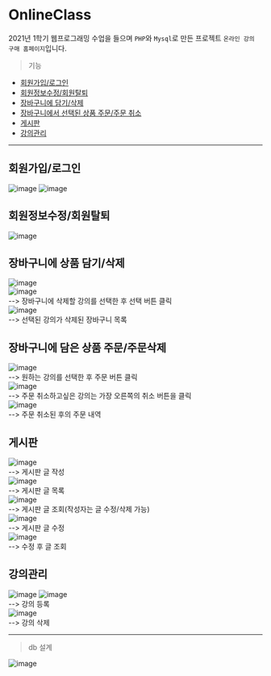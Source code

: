 # OnlineClass  
2021년 1학기 웹프로그래밍 수업을 들으며 `PHP`와 `Mysql`로 만든 프로젝트 `온라인 강의 구매 홈페이지`입니다.  



> 기능  
> 
- [회원가입/로그인](#회원가입로그인)  
- [회원정보수정/회원탈퇴](#회원정보수정회원탈퇴)
- [장바구니에 담기/삭제](#장바구니에-상품-담기삭제)
- [장바구니에서 선택된 상품 주문/주문 취소](#장바구니에-담은-상품-주문주문삭제)
- [게시판](#게시판)  
- [강의관리](#강의관리)    
***
  
## 회원가입/로그인
![image](https://user-images.githubusercontent.com/52291662/123909585-361ad180-d9b4-11eb-9e6f-fc9d4d31e723.png)
![image](https://user-images.githubusercontent.com/52291662/123909620-4337c080-d9b4-11eb-827c-9349271c03de.png)
  
## 회원정보수정/회원탈퇴
![image](https://user-images.githubusercontent.com/52291662/123909769-75e1b900-d9b4-11eb-8858-4658bd5092d8.png)

## 장바구니에 상품 담기/삭제
![image](https://user-images.githubusercontent.com/52291662/123909846-93168780-d9b4-11eb-8358-ba794f9b742c.png)  
![image](https://user-images.githubusercontent.com/52291662/123911909-5730f180-d9b7-11eb-9514-e3403fc40435.png)  
--> 장바구니에 삭제할 강의를 선택한 후 선택 버튼 클릭  
![image](https://user-images.githubusercontent.com/52291662/123911937-60ba5980-d9b7-11eb-8c33-94922e6aebe9.png)   
--> 선택된 강의가 삭제된 장바구니 목록

## 장바구니에 담은 상품 주문/주문삭제
![image](https://user-images.githubusercontent.com/52291662/123911057-3e740c00-d9b6-11eb-9ec7-87e8fcf96e6f.png)  
--> 원하는 강의를 선택한 후 주문 버튼 클릭  
![image](https://user-images.githubusercontent.com/52291662/123911111-5186dc00-d9b6-11eb-8a37-501a7dc7fec9.png)  
--> 주문 취소하고싶은 강의는 가장 오른쪽의 취소 버튼을 클릭  
![image](https://user-images.githubusercontent.com/52291662/123911969-6dd74880-d9b7-11eb-836f-58ef072b2ef2.png)  
--> 주문 취소된 후의 주문 내역  

## 게시판
![image](https://user-images.githubusercontent.com/52291662/123911354-aaef0b00-d9b6-11eb-93a9-bf0cddce0db9.png)  
--> 게시판 글 작성  
![image](https://user-images.githubusercontent.com/52291662/123911401-b80bfa00-d9b6-11eb-86af-8d1eafecbc4c.png)  
--> 게시판 글 목록  
![image](https://user-images.githubusercontent.com/52291662/123911450-c5c17f80-d9b6-11eb-9980-c8c3e81c0cd2.png)  
--> 게시판 글 조회(작성자는 글 수정/삭제 가능)  
![image](https://user-images.githubusercontent.com/52291662/123911511-da057c80-d9b6-11eb-8ea5-28a864bf2b9e.png)  
--> 게시판 글 수정  
![image](https://user-images.githubusercontent.com/52291662/123911578-ebe71f80-d9b6-11eb-87cc-f5cc8789b8c5.png)  
--> 수정 후 글 조회  

## 강의관리
![image](https://user-images.githubusercontent.com/52291662/123912081-8cd5da80-d9b7-11eb-9b6f-b7d4cfac9cab.png)
![image](https://user-images.githubusercontent.com/52291662/123912116-98290600-d9b7-11eb-96ff-a8f68dfdc91b.png)  
--> 강의 등록  
![image](https://user-images.githubusercontent.com/52291662/123912161-a5de8b80-d9b7-11eb-8079-9ae7ab3f12bd.png)  
--> 강의 삭제

***

> db 설계  

![image](https://user-images.githubusercontent.com/52291662/123906612-76c41c00-d9af-11eb-9dbd-0bf733bb2bd0.png)
